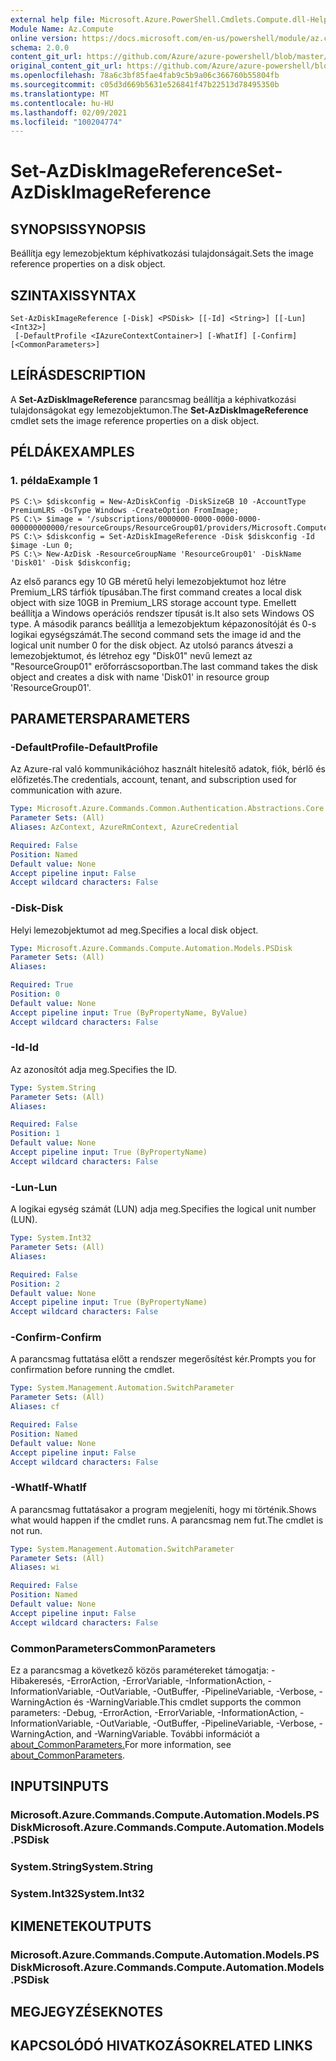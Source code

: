 ```yaml
---
external help file: Microsoft.Azure.PowerShell.Cmdlets.Compute.dll-Help.xml
Module Name: Az.Compute
online version: https://docs.microsoft.com/en-us/powershell/module/az.compute/set-azdiskimagereference
schema: 2.0.0
content_git_url: https://github.com/Azure/azure-powershell/blob/master/src/Compute/Compute/help/Set-AzDiskImageReference.md
original_content_git_url: https://github.com/Azure/azure-powershell/blob/master/src/Compute/Compute/help/Set-AzDiskImageReference.md
ms.openlocfilehash: 78a6c3bf85fae4fab9c5b9a06c366760b55804fb
ms.sourcegitcommit: c05d3d669b5631e526841f47b22513d78495350b
ms.translationtype: MT
ms.contentlocale: hu-HU
ms.lasthandoff: 02/09/2021
ms.locfileid: "100204774"
---
```

# <span data-ttu-id="fe8d6-101">Set-AzDiskImageReference</span><span class="sxs-lookup"><span data-stu-id="fe8d6-101">Set-AzDiskImageReference</span></span>

## <span data-ttu-id="fe8d6-102">SYNOPSIS</span><span class="sxs-lookup"><span data-stu-id="fe8d6-102">SYNOPSIS</span></span>
<span data-ttu-id="fe8d6-103">Beállítja egy lemezobjektum képhivatkozási tulajdonságait.</span><span class="sxs-lookup"><span data-stu-id="fe8d6-103">Sets the image reference properties on a disk object.</span></span>

## <span data-ttu-id="fe8d6-104">SZINTAXIS</span><span class="sxs-lookup"><span data-stu-id="fe8d6-104">SYNTAX</span></span>

```
Set-AzDiskImageReference [-Disk] <PSDisk> [[-Id] <String>] [[-Lun] <Int32>]
 [-DefaultProfile <IAzureContextContainer>] [-WhatIf] [-Confirm] [<CommonParameters>]
```

## <span data-ttu-id="fe8d6-105">LEÍRÁS</span><span class="sxs-lookup"><span data-stu-id="fe8d6-105">DESCRIPTION</span></span>
<span data-ttu-id="fe8d6-106">A **Set-AzDiskImageReference** parancsmag beállítja a képhivatkozási tulajdonságokat egy lemezobjektumon.</span><span class="sxs-lookup"><span data-stu-id="fe8d6-106">The **Set-AzDiskImageReference** cmdlet sets the image reference properties on a disk object.</span></span>

## <span data-ttu-id="fe8d6-107">PÉLDÁK</span><span class="sxs-lookup"><span data-stu-id="fe8d6-107">EXAMPLES</span></span>

### <span data-ttu-id="fe8d6-108">1. példa</span><span class="sxs-lookup"><span data-stu-id="fe8d6-108">Example 1</span></span>
```
PS C:\> $diskconfig = New-AzDiskConfig -DiskSizeGB 10 -AccountType PremiumLRS -OsType Windows -CreateOption FromImage;
PS C:\> $image = '/subscriptions/0000000-0000-0000-0000-000000000000/resourceGroups/ResourceGroup01/providers/Microsoft.Compute/images/TestImage123';        
PS C:\> $diskconfig = Set-AzDiskImageReference -Disk $diskconfig -Id $image -Lun 0;
PS C:\> New-AzDisk -ResourceGroupName 'ResourceGroup01' -DiskName 'Disk01' -Disk $diskconfig;
```

<span data-ttu-id="fe8d6-109">Az első parancs egy 10 GB méretű helyi lemezobjektumot hoz létre Premium_LRS tárfiók típusában.</span><span class="sxs-lookup"><span data-stu-id="fe8d6-109">The first command creates a local disk object with size 10GB in Premium_LRS storage account type.</span></span>  <span data-ttu-id="fe8d6-110">Emellett beállítja a Windows operációs rendszer típusát is.</span><span class="sxs-lookup"><span data-stu-id="fe8d6-110">It also sets Windows OS type.</span></span>
<span data-ttu-id="fe8d6-111">A második parancs beállítja a lemezobjektum képazonosítóját és 0-s logikai egységszámát.</span><span class="sxs-lookup"><span data-stu-id="fe8d6-111">The second command sets the image id and the logical unit number 0 for the disk object.</span></span>
<span data-ttu-id="fe8d6-112">Az utolsó parancs átveszi a lemezobjektumot, és létrehoz egy "Disk01" nevű lemezt az "ResourceGroup01" erőforráscsoportban.</span><span class="sxs-lookup"><span data-stu-id="fe8d6-112">The last command takes the disk object and creates a disk with name 'Disk01' in resource group 'ResourceGroup01'.</span></span>

## <span data-ttu-id="fe8d6-113">PARAMETERS</span><span class="sxs-lookup"><span data-stu-id="fe8d6-113">PARAMETERS</span></span>

### <span data-ttu-id="fe8d6-114">-DefaultProfile</span><span class="sxs-lookup"><span data-stu-id="fe8d6-114">-DefaultProfile</span></span>
<span data-ttu-id="fe8d6-115">Az Azure-ral való kommunikációhoz használt hitelesítő adatok, fiók, bérlő és előfizetés.</span><span class="sxs-lookup"><span data-stu-id="fe8d6-115">The credentials, account, tenant, and subscription used for communication with azure.</span></span>

```yaml
Type: Microsoft.Azure.Commands.Common.Authentication.Abstractions.Core.IAzureContextContainer
Parameter Sets: (All)
Aliases: AzContext, AzureRmContext, AzureCredential

Required: False
Position: Named
Default value: None
Accept pipeline input: False
Accept wildcard characters: False
```

### <span data-ttu-id="fe8d6-116">-Disk</span><span class="sxs-lookup"><span data-stu-id="fe8d6-116">-Disk</span></span>
<span data-ttu-id="fe8d6-117">Helyi lemezobjektumot ad meg.</span><span class="sxs-lookup"><span data-stu-id="fe8d6-117">Specifies a local disk object.</span></span>

```yaml
Type: Microsoft.Azure.Commands.Compute.Automation.Models.PSDisk
Parameter Sets: (All)
Aliases:

Required: True
Position: 0
Default value: None
Accept pipeline input: True (ByPropertyName, ByValue)
Accept wildcard characters: False
```

### <span data-ttu-id="fe8d6-118">-Id</span><span class="sxs-lookup"><span data-stu-id="fe8d6-118">-Id</span></span>
<span data-ttu-id="fe8d6-119">Az azonosítót adja meg.</span><span class="sxs-lookup"><span data-stu-id="fe8d6-119">Specifies the ID.</span></span>

```yaml
Type: System.String
Parameter Sets: (All)
Aliases:

Required: False
Position: 1
Default value: None
Accept pipeline input: True (ByPropertyName)
Accept wildcard characters: False
```

### <span data-ttu-id="fe8d6-120">-Lun</span><span class="sxs-lookup"><span data-stu-id="fe8d6-120">-Lun</span></span>
<span data-ttu-id="fe8d6-121">A logikai egység számát (LUN) adja meg.</span><span class="sxs-lookup"><span data-stu-id="fe8d6-121">Specifies the logical unit number (LUN).</span></span>

```yaml
Type: System.Int32
Parameter Sets: (All)
Aliases:

Required: False
Position: 2
Default value: None
Accept pipeline input: True (ByPropertyName)
Accept wildcard characters: False
```

### <span data-ttu-id="fe8d6-122">-Confirm</span><span class="sxs-lookup"><span data-stu-id="fe8d6-122">-Confirm</span></span>
<span data-ttu-id="fe8d6-123">A parancsmag futtatása előtt a rendszer megerősítést kér.</span><span class="sxs-lookup"><span data-stu-id="fe8d6-123">Prompts you for confirmation before running the cmdlet.</span></span>

```yaml
Type: System.Management.Automation.SwitchParameter
Parameter Sets: (All)
Aliases: cf

Required: False
Position: Named
Default value: None
Accept pipeline input: False
Accept wildcard characters: False
```

### <span data-ttu-id="fe8d6-124">-WhatIf</span><span class="sxs-lookup"><span data-stu-id="fe8d6-124">-WhatIf</span></span>
<span data-ttu-id="fe8d6-125">A parancsmag futtatásakor a program megjeleníti, hogy mi történik.</span><span class="sxs-lookup"><span data-stu-id="fe8d6-125">Shows what would happen if the cmdlet runs.</span></span> <span data-ttu-id="fe8d6-126">A parancsmag nem fut.</span><span class="sxs-lookup"><span data-stu-id="fe8d6-126">The cmdlet is not run.</span></span>

```yaml
Type: System.Management.Automation.SwitchParameter
Parameter Sets: (All)
Aliases: wi

Required: False
Position: Named
Default value: None
Accept pipeline input: False
Accept wildcard characters: False
```

### <span data-ttu-id="fe8d6-127">CommonParameters</span><span class="sxs-lookup"><span data-stu-id="fe8d6-127">CommonParameters</span></span>
<span data-ttu-id="fe8d6-128">Ez a parancsmag a következő közös paramétereket támogatja: -Hibakeresés, -ErrorAction, -ErrorVariable, -InformationAction, -InformationVariable, -OutVariable, -OutBuffer, -PipelineVariable, -Verbose, -WarningAction és -WarningVariable.</span><span class="sxs-lookup"><span data-stu-id="fe8d6-128">This cmdlet supports the common parameters: -Debug, -ErrorAction, -ErrorVariable, -InformationAction, -InformationVariable, -OutVariable, -OutBuffer, -PipelineVariable, -Verbose, -WarningAction, and -WarningVariable.</span></span> <span data-ttu-id="fe8d6-129">További információt a [about_CommonParameters.](http://go.microsoft.com/fwlink/?LinkID=113216)</span><span class="sxs-lookup"><span data-stu-id="fe8d6-129">For more information, see [about_CommonParameters](http://go.microsoft.com/fwlink/?LinkID=113216).</span></span>

## <span data-ttu-id="fe8d6-130">INPUTS</span><span class="sxs-lookup"><span data-stu-id="fe8d6-130">INPUTS</span></span>

### <span data-ttu-id="fe8d6-131">Microsoft.Azure.Commands.Compute.Automation.Models.PSDisk</span><span class="sxs-lookup"><span data-stu-id="fe8d6-131">Microsoft.Azure.Commands.Compute.Automation.Models.PSDisk</span></span>

### <span data-ttu-id="fe8d6-132">System.String</span><span class="sxs-lookup"><span data-stu-id="fe8d6-132">System.String</span></span>

### <span data-ttu-id="fe8d6-133">System.Int32</span><span class="sxs-lookup"><span data-stu-id="fe8d6-133">System.Int32</span></span>

## <span data-ttu-id="fe8d6-134">KIMENETEK</span><span class="sxs-lookup"><span data-stu-id="fe8d6-134">OUTPUTS</span></span>

### <span data-ttu-id="fe8d6-135">Microsoft.Azure.Commands.Compute.Automation.Models.PSDisk</span><span class="sxs-lookup"><span data-stu-id="fe8d6-135">Microsoft.Azure.Commands.Compute.Automation.Models.PSDisk</span></span>

## <span data-ttu-id="fe8d6-136">MEGJEGYZÉSEK</span><span class="sxs-lookup"><span data-stu-id="fe8d6-136">NOTES</span></span>

## <span data-ttu-id="fe8d6-137">KAPCSOLÓDÓ HIVATKOZÁSOK</span><span class="sxs-lookup"><span data-stu-id="fe8d6-137">RELATED LINKS</span></span>
